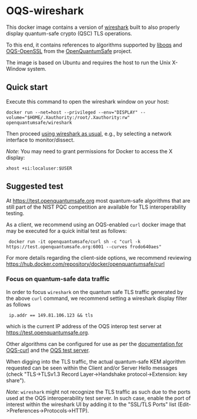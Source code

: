 # OQS-wireshark

This docker image contains a version of [wireshark](https://www.wireshark.org/) built to also properly display quantum-safe crypto (QSC) TLS operations.

To this end, it contains references to algorithms supported by [liboqs](https://github.com/open-quantum-safe/liboqs) and [OQS-OpenSSL](https://github.com/open-quantum-safe/openssl) from the [OpenQuantumSafe](https://openquantumsafe.org) project.

The image is based on Ubuntu and requires the host to run the Unix X-Window system.

## Quick start

Execute this command to open the wireshark window on your host:

    docker run --net=host --privileged --env="DISPLAY" --volume="$HOME/.Xauthority:/root/.Xauthority:rw" openquantumsafe/wireshark

Then proceed [using wireshark as usual](https://www.wireshark.org/docs/), e.g., by selecting a network interface to monitor/dissect.

*Note*: You may need to grant permissions for Docker to access the X display:

    xhost +si:localuser:$USER

## Suggested test

At https://test.openquantumsafe.org most quantum-safe algorithms that are still part of the NIST PQC competition are available for TLS interoperability testing.

As a client, we recommend using an OQS-enabled `curl` docker image that may be executed for a quick initial test as follows:

     docker run -it openquantumsafe/curl sh -c "curl -k https://test.openquantumsafe.org:6001 --curves frodo640aes"

For more details regarding the client-side options, we recommend reviewing https://hub.docker.com/repository/docker/openquantumsafe/curl

### Focus on quantum-safe data traffic 

In order to focus `wireshark` on the quantum safe TLS traffic generated by the above `curl` command, we recommend setting a wireshark display filter as follows

     ip.addr == 149.81.106.123 && tls

which is the current IP address of the OQS interop test server at https://test.openquantumsafe.org.

Other algorithms can be configured for use as per the [documentation for OQS-curl](https://hub.docker.com/repository/docker/openquantumsafe/curl) and the [OQS test server](https://test.openquantumsafe.org).

When digging into the TLS traffic, the actual quantum-safe KEM algorithm requested can be seen within the Client and/or Server Hello messages (check "TLS->TLSv1.3 Record Layer->Handshake protocol->Extension: key share").

*Note:* `wireshark` might not recognize the TLS traffic as such due to the ports used at the OQS interoperability test server. In such case, enable the port of interest within the wireshark UI by adding it to the "SSL/TLS Ports" list (Edit->Preferences->Protocols->HTTP).
